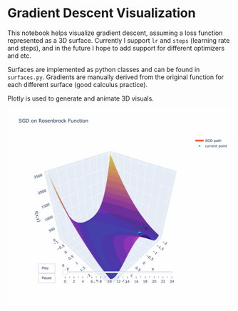 # Gradient Descent Visualization

This notebook helps visualize gradient descent, assuming a loss function represented as a 3D surface. Currently I support `lr` and `steps` (learning rate and steps), and in the future I hope to add support for different optimizers and etc.

Surfaces are implemented as python classes and can be found in `surfaces.py`. Gradients are manually derived from the original function
for each different surface (good calculus practice). 

Plotly is used to generate and animate 3D visuals.

![Visuals](sgd_quadratic.gif)


